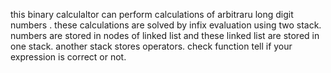 this binary calculaltor can perform calculations of arbitraru long digit numbers . these calculations are solved by infix evaluation using two stack. numbers are stored in nodes of linked list and these linked list are stored in one stack. another stack stores operators. check function tell if your expression is correct or not. 
